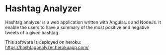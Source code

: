 # Hashtag Analyzer
Hashtag analyzer is a web application written with AngularJs and NodeJs.
It enable the users to have a summary of the most positive and negative tweets of a given hashtag.

This software is deployed on heroku:
https://hashtaganalyzer.herokuapp.com/